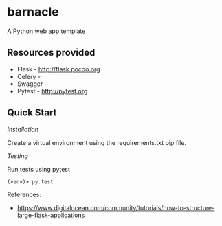 # barnacle
A Python web app template

## Resources provided

* Flask - http://flask.pocoo.org
* Celery - 
* Swagger - 
* Pytest - http://pytest.org

## Quick Start

*Installation*

Create a virtual environment using the requirements.txt pip file.

*Testing*

Run tests using pytest
```
(venv)> py.test
```


References:
* https://www.digitalocean.com/community/tutorials/how-to-structure-large-flask-applications
